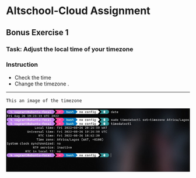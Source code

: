 # Altschool-Cloud Assignment

## Bonus Exercise 1

### Task: Adjust the local time of your timezone

### Instruction

- Check the time
- Change the timezone .

---

```
This an image of the timezone
```

![VagrantFile Image](./images/time.jpg)


